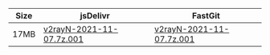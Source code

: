 |    Size   |     jsDelivr  | FastGit |
|  ---  |  ---  |  ---  |
| 17MB | [v2rayN-2021-11-07.7z.001](https://cdn.jsdelivr.net/gh/googleians/v2rayN-32@main/v2rayN-2021-11-07.7z.001) | [v2rayN-2021-11-07.7z.001](https://raw.fastgit.org/googleians/v2rayN-32/main/v2rayN-2021-11-07.7z.001) |
